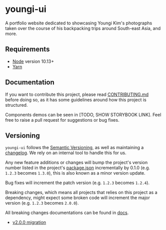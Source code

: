 # youngi-ui

A portfolio website dedicated to showcasing Youngi Kim's photographs taken
over the course of his backpacking trips around South-east Asia, and more.

## Requirements

- [Node](https://nodejs.org/en/) version 10.13+
- [Yarn](https://yarnpkg.com/en/)

## Documentation

If you want to contribute this project, please read [CONTRIBUTING.md](CONTRIBUTING.md)
before doing so, as it has some guidelines around how this project is structured.

Components demos can be seen in [TODO, SHOW STORYBOOK LINK]. Feel free to raise a pull
request for suggestions or bug fixes.

## Versioning

`youngi-ui` follows the [Semantic Versioning](https://semver.org), as well as maintaining
a [changelog](https://keepachangelog.com). We rely on an internal tool to handle this for us.

Any new feature additions or changes will bump the project's version number listed in the
project's [package.json](package.json) incrementally by 0.1.0 (e.g. `1.2.3` becomes `1.3.0`),
this is also known as a minor version update.

Bug fixes will increment the patch version (e.g. `1.2.3` becomes `1.2.4`).

Breaking changes, which means all projects that relies on this project as a dependency, might
expect some broken code will increment the major version (e.g. `1.2.3` becomes `2.0.0`).

All breaking changes documentations can be found in [docs](docs).

- [v2.0.0 migration](docs/v2.0.0-migration.md)
